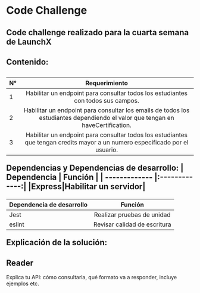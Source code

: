 <h1 align = “center”> Code Challenge </h1>

<h2> Code challenge realizado para la cuarta semana de LaunchX</h2>
<h2> Contenido: <h2/>

| N° | Requerimiento |
| ------------- |:-------------:| 
|1|Habilitar un endpoint para consultar todos los estudiantes con todos sus campos.|
|2|Habilitar un endpoint para consultar los emails de todos los estudiantes dependiendo el valor que tengan en haveCertification.|
|3|Habilitar un endpoint para consultar todos los estudiantes que tengan credits mayor a un numero especificado por el usuario.|
 
 
Dependencias y Dependencias de desarrollo:
| Dependencia | Función |
| ------------- |:-------------:| 
|Express|Habilitar un servidor|
 
| Dependencia de desarrollo | Función |
| ------------- |:-------------:| 
|Jest|Realizar pruebas de unidad|
|eslint|Revisar calidad de escritura|

Explicación de la solución:

<h2> Reader </h2>

Explica tu API: cómo consultarla, qué formato va a responder, incluye ejemplos etc.
